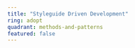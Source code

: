 ```yaml
---
title: "Styleguide Driven Development"
ring: adopt
quadrant: methods-and-patterns
featured: false
---
```

